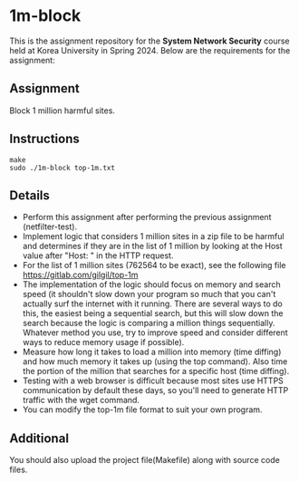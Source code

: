 # 1m-block
This is the assignment repository for the **System Network Security** course held at Korea University in Spring 2024. Below are the requirements for the assignment:

## Assignment
Block 1 million harmful sites.

## Instructions
```
make
sudo ./1m-block top-1m.txt
```

## Details
- Perform this assignment after performing the previous assignment (netfilter-test).
- Implement logic that considers 1 million sites in a zip file to be harmful and determines if they are in the list of 1 million by looking at the Host value after "Host: " in the HTTP request.
- For the list of 1 million sites (762564 to be exact), see the following file https://gitlab.com/gilgil/top-1m
- The implementation of the logic should focus on memory and search speed (it shouldn't slow down your program so much that you can't actually surf the internet with it running. There are several ways to do this, the easiest being a sequential search, but this will slow down the search because the logic is comparing a million things sequentially. Whatever method you use, try to improve speed and consider different ways to reduce memory usage if possible).
- Measure how long it takes to load a million into memory (time diffing) and how much memory it takes up (using the top command). Also time the portion of the million that searches for a specific host (time diffing).
- Testing with a web browser is difficult because most sites use HTTPS communication by default these days, so you'll need to generate HTTP traffic with the wget command.
- You can modify the top-1m file format to suit your own program.

## Additional
You should also upload the project file(Makefile) along with source code files.